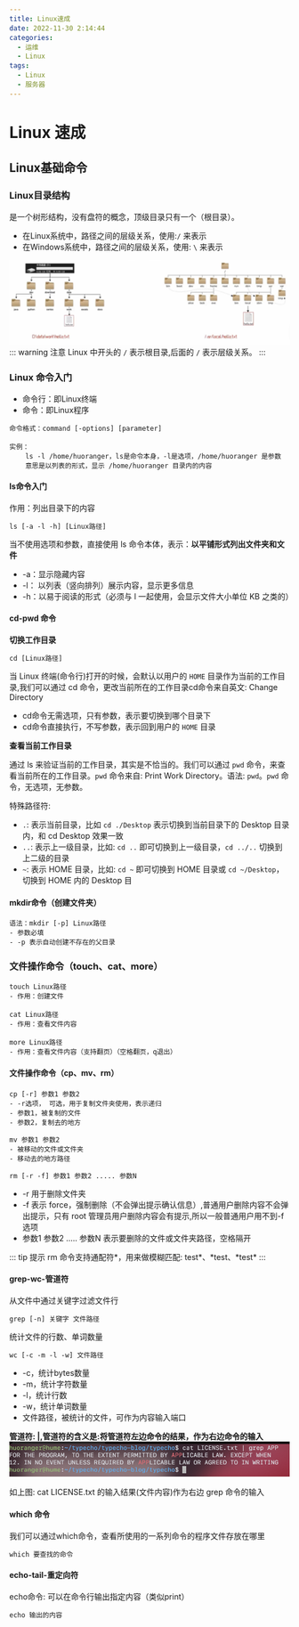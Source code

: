 ```yaml
---
title: Linux速成
date: 2022-11-30 2:14:44
categories:
  - 运维
  - Linux
tags:
  - Linux
  - 服务器
---
```

# Linux 速成
## Linux基础命令
### Linux目录结构
是一个树形结构，没有盘符的概念，顶级目录只有一个（根目录）。
* 在Linux系统中，路径之间的层级关系，使用:`/` 来表示
* 在Windows系统中，路径之间的层级关系，使用: `\` 来表示

![图 1](../../../public/img/01-Linux%E9%80%9F%E6%88%90/IMG_20221201-211102816.png)  
::: warning 注意
Linux 中开头的 `/` 表示根目录,后面的 `/` 表示层级关系。
:::

### Linux 命令入门
* 命令行：即Linux终端
* 命令：即Linux程序
```shell
命令格式：command [-options] [parameter]

实例：
	ls -l /home/huoranger，ls是命令本身，-l是选项，/home/huoranger 是参数
	意思是以列表的形式，显示 /home/huoranger 目录内的内容
```
#### ls命令入门
作用：列出目录下的内容
```shell
ls [-a -l -h] [Linux路径]
```
当不使用选项和参数，直接使用 ls 命令本体，表示：**以平铺形式列出文件夹和文件**
* -a：显示隐藏内容
* -l： 以列表（竖向排列）展示内容，显示更多信息
* -h：以易于阅读的形式（必须与 l 一起使用，会显示文件大小单位 KB 之类的）

#### cd-pwd 命令
**切换工作目录**
```shell
cd [Linux路径]
```
当 Linux 终端(命令行)打开的时候，会默认以用户的 `HOME` 目录作为当前的工作目录,我们可以通过 cd 命令，更改当前所在的工作目录cd命令来自英文: Change Directory
* cd命令无需选项，只有参数，表示要切换到哪个目录下
* cd命令直接执行，不写参数，表示回到用户的 `HOME` 目录

**查看当前工作目录**

通过 ls 来验证当前的工作目录，其实是不恰当的。我们可以通过 `pwd` 命令，来查看当前所在的工作目录。`pwd` 命令来自: Print Work Directory。语法: `pwd`。`pwd` 命令，无选项，无参数。

特殊路径符:
* `.`: 表示当前目录，比如 `cd ./Desktop` 表示切换到当前目录下的 Desktop 目录内，和 cd Desktop 效果一致
* `..`: 表示上一级目录，比如: `cd ..` 即可切换到上一级目录，`cd ../..` 切换到上二级的目录
* `~`: 表示 HOME 目录，比如: `cd ~` 即可切换到 HOME 目录或 `cd ~/Desktop`，切换到 HOME 内的 Desktop 目

#### mkdir命令（创建文件夹）
```shell
语法：mkdir [-p] Linux路径
- 参数必填
- -p 表示自动创建不存在的父目录
```

### 文件操作命令（touch、cat、more）
```shell
touch Linux路径
- 作用：创建文件

cat Linux路径
- 作用：查看文件内容

more Linux路径
- 作用：查看文件内容（支持翻页）（空格翻页，q退出）
```

#### 文件操作命令（cp、mv、rm）
```shell
cp [-r] 参数1 参数2
- -r选项， 可选，用于复制文件夹使用，表示递归
- 参数1，被复制的文件
- 参数2，复制去的地方
```
```
mv 参数1 参数2
- 被移动的文件或文件夹
- 移动去的地方路径
```
```
rm [-r -f] 参数1 参数2 ..... 参数N
```
- -r 用于删除文件夹
- -f 表示 force，强制删除（不会弹出提示确认信息）,普通用户删除内容不会弹出提示，只有 root 管理员用户删除内容会有提示,所以一般普通用户用不到-f选项
- 参数1 参数2 ..... 参数N 表示要删除的文件或文件夹路径，空格隔开

::: tip 提示
rm 命令支持通配符*，用来做模糊匹配: test*、\*test、\*test*
:::

#### grep-wc-管道符
从文件中通过关键字过滤文件行
```shell
grep [-n] 关键字 文件路径
```

统计文件的行数、单词数量
```shell
wc [-c -m -l -w] 文件路径
```
- -c，统计bytes数量
- -m，统计字符数量
- -l，统计行数
- -w，统计单词数量
- 文件路径，被统计的文件，可作为内容输入端口

**管道符: |,管道符的含义是:将管道符左边命令的结果，作为右边命令的输入**
![图 2](../../../public/img/01-Linux%E9%80%9F%E6%88%90/IMG_20221201-213939218.png)  

如上图: cat LICENSE.txt 的输入结果(文件内容)作为右边 grep 命令的输入

#### which 命令
我们可以通过which命令，查看所使用的一系列命令的程序文件存放在哪里
```shell
which 要查找的命令
```
#### echo-tail-重定向符
echo命令: 可以在命令行输出指定内容（类似print）
```shell
echo 输出的内容
```